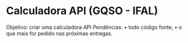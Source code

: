 
# Calculadora API (GQSO - IFAL)
Objetivo: criar uma calculadora API
Pendências:
• todo código fonte;
• o que mais for pedido nas próximas entregas.
